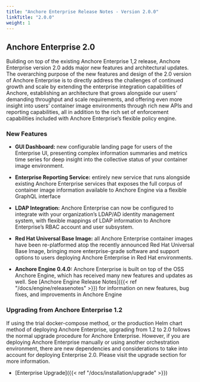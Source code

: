 ```yaml
---
title: "Anchore Enterprise Release Notes - Version 2.0.0"
linkTitle: "2.0.0"
weight: 1
---
```


## Anchore Enterprise 2.0

Building on top of the existing Anchore Enterprise 1,2 release, Anchore Enterprise version 2.0 adds major new features and architectural updates.  The overarching purpose of the new features and design of the 2.0 version of Anchore Enterprise is to directly address the challenges of continued growth and scale by extending the enterprise integration capabilities of Anchore, establishing an architecture that grows alongside our users’ demanding throughput and scale requirements, and offering even more insight into users’ container image environments through rich new APIs and reporting capabilities, all in addition to the rich set of enforcement capabilities included with Anchore Enterprise’s flexible policy engine.

### New Features

* **GUI Dashboard:** new configurable landing page for users of the Enterprise UI, presenting complex information summaries and metrics time series for deep insight into the collective status of your container image environment.

* **Enterprise Reporting Service:** entirely new service that runs alongside existing Anchore Enterprise services that exposes the full corpus of container image information available to Anchore Engine via a flexible GraphQL interface

* **LDAP Integration:** Anchore Enterprise can now be configured to integrate with your organization’s LDAP/AD identity management system, with flexible mappings of LDAP information to Anchore Enterprise’s RBAC account and user subsystem.

* **Red Hat Universal Base Image:** all Anchore Enterprise container images have been re-platformed atop the recently announced Red Hat Universal Base Image, bringing more enterprise-grade software and support options to users deploying Anchore Enterprise in Red Hat environments.

* **Anchore Engine 0.4.0:** Anchore Enterprise is built on top of the OSS Anchore Engine, which has received many new features and updates as well.  See [Anchore Engine Release Notes]({{< ref "/docs/engine/releasenotes" >}}) for information on new features, bug fixes, and improvements in Anchore Engine

### Upgrading from Anchore Enterprise 1.2

If using the trial docker-compose method, or the production Helm chart method of deploying Anchore Enterprise, upgrading from 1.2 to 2.0 follows the normal upgrade procedure for Anchore Enterprise.  However, if you are deploying Anchore Enterprise manually or using another orchestration environment, there are new dependencies and considerations to take into account for deploying Enterprise 2.0.  Please visit the upgrade section for more information.

* [Enterprise Upgrade]({{< ref "/docs/installation/upgrade" >}})

